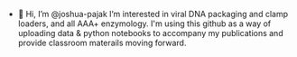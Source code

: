 - 👋 Hi, I’m @joshua-pajak
        I’m interested in viral DNA packaging and clamp loaders, and all AAA+ enzymology.
        I'm using this github as a way of uploading data & python notebooks to accompany my publications
        and provide classroom materails moving forward.

<!---
joshua-pajak/joshua-pajak is a ✨ special ✨ repository because its `README.md` (this file) appears on your GitHub profile.
You can click the Preview link to take a look at your changes.
--->
